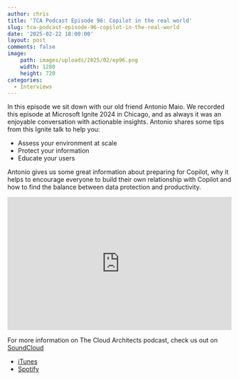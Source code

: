 ```yaml
---
author: chris
title: 'TCA Podcast Episode 96: Copilot in the real world'
slug: tca-podcast-episode-96-copilot-in-the-real-world
date: '2025-02-22 18:00:00'
layout: post
comments: false
image:
    path: images/uploads/2025/02/ep96.png
    width: 1280
    height: 720
categories:
  - Interviews
---
```

In this episode we sit down with our old friend Antonio Maio. We recorded this episode at Microsoft Ignite 2024 in Chicago, and as always it was an enjoyable conversation with actionable insights. Antonio shares some tips from this Ignite talk to help you:
- Assess your environment at scale
- Protect your information
- Educate your users

Antonio gives us some great information about preparing for Copilot, why it helps to encourage everyone to build their own relationship with Copilot and how to find the balance between data protection and productivity.

<p><iframe width="100%" height="300" scrolling="no" frameborder="no" allow="autoplay" src="https://w.soundcloud.com/player/?url=https%3A//api.soundcloud.com/tracks/2040448185&color=%23ff5500&auto_play=false&hide_related=false&show_comments=true&show_user=true&show_reposts=false&show_teaser=true&visual=true"></iframe></p>

For more information on The Cloud Architects podcast, check us out on [SoundCloud](https://soundcloud.com/thecloudarchitects/)

*   [iTunes](https://itunes.apple.com/us/podcast/the-cloud-architects-podcast/id1264479296?mt=2)
*   [Spotify](https://open.spotify.com/show/1GIpALJ9upyupGLLGIbUBD)
